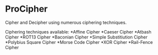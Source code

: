# ProCipher
Cipher and Decipher using numerous ciphering techniques.

Ciphering techniques available:
*Affine Cipher
*Caeser Cipher
*Atbash Cipher
*ROT13 Cipher
*Baconian Cipher
*Simple Substitiution Cipher
*Polybius Square Cipher
*Morse Code Cipher
*XOR Cipher
*Rail-Fence Cipher
